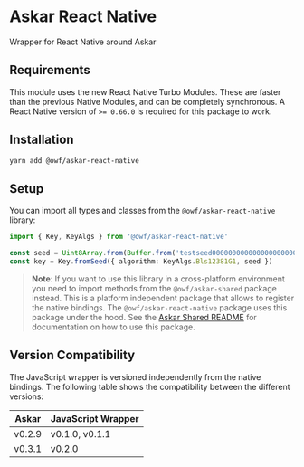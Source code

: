 # Askar React Native

Wrapper for React Native around Askar

## Requirements

This module uses the new React Native Turbo Modules. These are faster than the
previous Native Modules, and can be completely synchronous. A React Native
version of `>= 0.66.0` is required for this package to work.

## Installation

```sh
yarn add @owf/askar-react-native
```

## Setup

You can import all types and classes from the `@owf/askar-react-native` library:

```typescript
import { Key, KeyAlgs } from '@owf/askar-react-native'

const seed = Uint8Array.from(Buffer.from('testseed000000000000000000000001'))
const key = Key.fromSeed({ algorithm: KeyAlgs.Bls12381G1, seed })
```

> **Note**: If you want to use this library in a cross-platform environment you need to import methods from the `@owf/askar-shared` package instead. This is a platform independent package that allows to register the native bindings. The `@owf/askar-react-native` package uses this package under the hood. See the [Askar Shared README](https://github.com/openwallet-foundation/askar-wrapper-javascript/tree/main/packages/askar-shared/README.md) for documentation on how to use this package.

## Version Compatibility

The JavaScript wrapper is versioned independently from the native bindings. The following table shows the compatibility between the different versions:

| Askar  | JavaScript Wrapper |
| ------ | ------------------ |
| v0.2.9 | v0.1.0, v0.1.1     |
| v0.3.1 | v0.2.0             |
